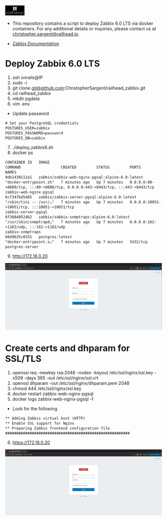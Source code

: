 ![alt text](rh_small_logo.jpg)
* This repository contains a script to deploy Zabbix 6.0 LTS via docker containers. For any additional details or inquiries, please contact us at christopher.sargent@railhead.io.

* [Zabbix Documentation](https://www.zabbix.com/documentation/6.0/en/manual/installation/containers)

# Deploy Zabbix 6.0 LTS
1. ssh onrails@IP
2. sudo -i 
3. git clone git@github.com:ChristopherSargent/railhead_zabbix.git
4. cd railhead_zabbix
5. mkdir pgdata
6. vim .env
* Update password
```
# Set your PostgreSQL credentials
POSTGRES_USER=zabbix
POSTGRES_PASSWORD=password
POSTGRES_DB=zabbix
```
7. ./deploy_zabbix6.sh
8. docker ps 
```
CONTAINER ID   IMAGE                                             COMMAND                  CREATED         STATUS         PORTS                                                                            NAMES
9db1430112a1   zabbix/zabbix-web-nginx-pgsql:alpine-6.0-latest   "docker-entrypoint.sh"   7 minutes ago   Up 7 minutes   0.0.0.0:80->8080/tcp, :::80->8080/tcp, 0.0.0.0:443->8443/tcp, :::443->8443/tcp   zabbix-web-nginx-pgsql
6cf347bd5485   zabbix/zabbix-server-pgsql:alpine-6.0-latest      "/sbin/tini -- /usr/…"   7 minutes ago   Up 7 minutes   0.0.0.0:10051->10051/tcp, :::10051->10051/tcp                                    zabbix-server-pgsql
8f3084052462   zabbix/zabbix-snmptraps:alpine-6.0-latest         "/usr/sbin/snmptrapd…"   7 minutes ago   Up 7 minutes   0.0.0.0:162->1162/udp, :::162->1162/udp                                          zabbix-snmptraps
66d9635c0331   postgres:latest                                   "docker-entrypoint.s…"   7 minutes ago   Up 7 minutes   5432/tcp                                                                         postgres-server
```
9. http://172.18.0.20

![Screenshot](resources/zabbixhttp.JPG)

# Create certs and dhparam for SSL/TLS
1. openssl req -newkey rsa:2048 -nodes -keyout /etc/ssl/nginx/ssl.key -x509 -days 365 -out /etc/ssl/nginx/ssl.crt
2. openssl dhparam -out /etc/ssl/nginx/dhparam.pem 2048
3. chmod 444 /etc/ssl/nginx/ssl.key
4. docker restart zabbix-web-nginx-pgsql
5. docker logs zabbix-web-nginx-pgsql -f
* Look for the following
```
** Adding Zabbix virtual host (HTTP)
** Enable SSL support for Nginx
** Preparing Zabbix frontend configuration file
########################################################
```
6. https://172.18.0.20

![Screenshot](resources/zabbixhttps.JPG)

